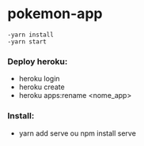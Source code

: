 # pokemon-app
`-yarn install`<br>
`-yarn start`<br>

### Deploy heroku: 
* heroku login<br>
* heroku create <br>
* heroku apps:rename <nome_app> <br>

### Install:
* yarn add serve ou npm install serve<br>
